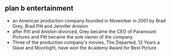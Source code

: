 ## plan b entertainment
- an American production company founded in November in 2001 by Brad Grey, Brad Pitt and Jennifer Aniston
- after Pitt and Aniston divorced, Grey became the CEO of Paramount Pictures and Pitt became the sole owner of the company
- Three of the production company's movies, The Departed, 12 Years a Slave and Moonlight, have won the Academy Award for Best Picture
